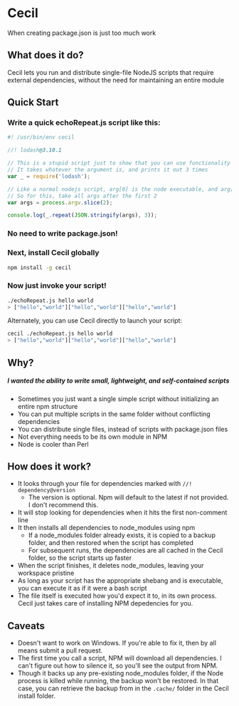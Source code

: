 # Cecil
When creating package.json is just too much work

## What does it do?
Cecil lets you run and distribute single-file NodeJS scripts that require external dependencies, without the need for maintaining an entire module

## Quick Start
### Write a quick echoRepeat.js script like this:
```js
#! /usr/bin/env cecil

//! lodash@3.10.1

// This is a stupid script just to show that you can use functionality from an external library
// It takes whatever the argument is, and prints it out 3 times
var _ = require('lodash');

// Like a normal nodejs script, arg[0] is the node executable, and arg[1] is the script name
// So for this, take all args after the first 2
var args = process.argv.slice(2);

console.log(_.repeat(JSON.stringify(args), 3));

```

### No need to write package.json!

### Next, install Cecil globally

```sh
npm install -g cecil
```

### Now just invoke your script!
```sh
./echoRepeat.js hello world
> ["hello","world"]["hello","world"]["hello","world"]
```

Alternately, you can use Cecil directly to launch your script:
```sh
cecil ./echoRepeat.js hello world
> ["hello","world"]["hello","world"]["hello","world"]
```

## Why?
##### I wanted the ability to write small, lightweight, and self-contained scripts
- Sometimes you just want a single simple script without initializing an entire npm structure
- You can put multiple scripts in the same folder without conflicting dependencies
- You can distribute single files, instead of scripts with package.json files
- Not everything needs to be its own module in NPM
- Node is cooler than Perl

## How does it work?
- It looks through your file for dependencies marked with `//! dependency@version`
  - The version is optional. Npm will default to the latest if not provided. I don't recommend this.
- It will stop looking for dependencies when it hits the first non-comment line
- It then installs all dependencies to node_modules using npm
  - If a node_modules folder already exists, it is copied to a backup folder, and then restored when the script has completed
  - For subsequent runs, the dependencies are all cached in the Cecil folder, so the script starts up faster
- When the script finishes, it deletes node_modules, leaving your workspace pristine
- As long as your script has the appropriate shebang and is executable, you can execute it as if it were a bash script
- The file itself is executed how you'd expect it to, in its own process. Cecil just takes care of installing NPM depedencies for you.

## Caveats
- Doesn't want to work on Windows. If you're able to fix it, then by all means submit a pull request.
- The first time you call a script, NPM will download all dependencies. I can't figure out how to silence it, so you'll see the output from NPM.
- Though it backs up any pre-existing node_modules folder, if the Node process is killed while running, the backup won't be restored. In that case, you can retrieve the backup from in the `.cache/` folder in the Cecil install folder.
